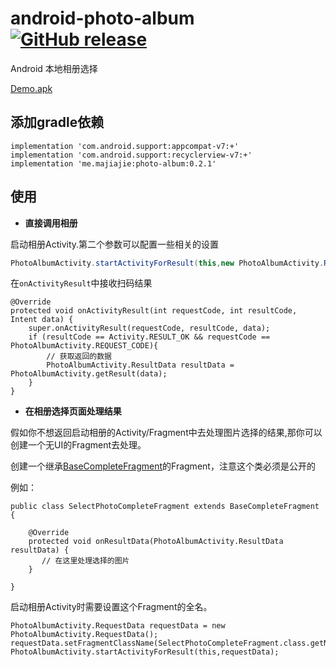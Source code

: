 # android-photo-album [![GitHub release](https://img.shields.io/github/release/tyzlmjj/android-photo-album.svg)](https://github.com/tyzlmjj/android-photo-album/releases)

Android 本地相册选择

[Demo.apk](https://github.com/tyzlmjj/android-photo-album/releases/download/0.2.1/Demo.apk)

## 添加gradle依赖

```
implementation 'com.android.support:appcompat-v7:+'
implementation 'com.android.support:recyclerview-v7:+'
implementation 'me.majiajie:photo-album:0.2.1'
```

## 使用

- **直接调用相册**

启动相册Activity.第二个参数可以配置一些相关的设置
```java
PhotoAlbumActivity.startActivityForResult(this,new PhotoAlbumActivity.RequestData());
```

在`onActivityResult`中接收扫码结果
```
@Override
protected void onActivityResult(int requestCode, int resultCode, Intent data) {
    super.onActivityResult(requestCode, resultCode, data);
    if (resultCode == Activity.RESULT_OK && requestCode == PhotoAlbumActivity.REQUEST_CODE){
        // 获取返回的数据
        PhotoAlbumActivity.ResultData resultData = PhotoAlbumActivity.getResult(data);
    }
}
```

- **在相册选择页面处理结果**

假如你不想返回启动相册的Activity/Fragment中去处理图片选择的结果,那你可以创建一个无UI的Fragment去处理。

创建一个继承[BaseCompleteFragment](https://github.com/tyzlmjj/android-photo-album/blob/master/photo-album/src/main/java/me/majiajie/photoalbum/BaseCompleteFragment.java)的Fragment，注意这个类必须是公开的

例如：
```
public class SelectPhotoCompleteFragment extends BaseCompleteFragment {

    @Override
    protected void onResultData(PhotoAlbumActivity.ResultData resultData) {
       // 在这里处理选择的图片
    }

}
```

启动相册Activity时需要设置这个Fragment的全名。
```
PhotoAlbumActivity.RequestData requestData = new PhotoAlbumActivity.RequestData();
requestData.setFragmentClassName(SelectPhotoCompleteFragment.class.getName());
PhotoAlbumActivity.startActivityForResult(this,requestData);
```



